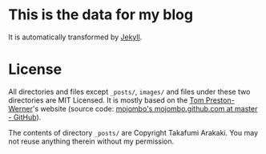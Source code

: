 # This is the data for my blog #

It is automatically transformed by [Jekyll](http://github.com/mojombo/jekyll).

# License #

All directories and files except `_posts/`, `images/` and files under these two directories are MIT Licensed. It is mostly based on the [Tom Preston-Werner](http://tom.preston-werner.com/)'s website (source code: [mojombo's mojombo.github.com at master - GitHub](http://github.com/mojombo/mojombo.github.com)).

The contents of directory `_posts/` are Copyright Takafumi Arakaki. You may not reuse anything therein without my permission.
